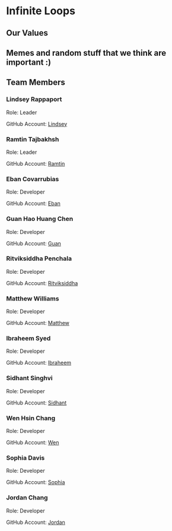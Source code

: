 # Infinite Loops

## Our Values

## Memes and random stuff that we think are important :)

## Team Members

### Lindsey Rappaport
Role: Leader

GitHub Account: [Lindsey](https://github.com/lindseyrapp) 

### Ramtin Tajbakhsh
Role: Leader

GitHub Account: [Ramtin](https://github/ramtintjb)

### Eban Covarrubias
Role: Developer

GitHub Account: [Eban](https://github.com/Eban-Covarrubias)

### Guan Hao Huang Chen
Role: Developer

GitHub Account: [Guan](https://github.com/ghuangchen01)

### Ritviksiddha Penchala
Role: Developer

GitHub Account: [Ritviksiddha](https://github.com/ritvikpen)

### Matthew Williams
Role: Developer

GitHub Account: [Matthew](https://github.com/matt0923)

### Ibraheem Syed
Role: Developer

GitHub Account: [Ibraheem](https://github.com/soccerplayer6)

### Sidhant Singhvi
Role: Developer

GitHub Account: [Sidhant](https://github.com/sidhantsinghvi)

### Wen Hsin Chang
Role: Developer

GitHub Account: [Wen](https://github.com/whc004)

### Sophia Davis
Role: Developer

GitHub Account: [Sophia](https://github.com/sadsoap)

### Jordan Chang
Role: Developer

GitHub Account: [Jordan](https://github.com/jordan35chang)
